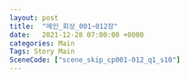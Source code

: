 ```yaml
---
layout: post
title:  "메인_회상_001~012장"
date:   2021-12-28 07:00:00 +0000
categories: Main
Tags: Story Main
SceneCode: ["scene_skip_cp001-012_q1_s10"]
---
```

